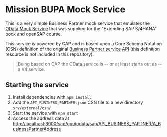 # Mission BUPA Mock Service

This is a very simple Business Partner mock service that emulates the [OData Mock Service](https://sap.github.io/cloud-s4-sdk-book/pages/mock-odata.html) that was supplied for the "Extending SAP S/4HANA" book and openSAP course.

This service is powered by CAP and is based upon a Core Schema Notation (CSN) definition of the original [Business Partner service API](https://api.sap.com/api/API_BUSINESS_PARTNER/overview) (this definition resource is not included in this repository).

> Being based on CAP the OData service is -- or at least starts out as -- a V4 service.

## Starting the service

1. Install dependencies with `npm install`
1. Add the `API_BUSINESS_PARTNER.json` CSN file to a new directory `srv/external/csn/`
1. Start the service with `npm start`
1. Access the address data at <http://localhost:3000/sap/opu/odata/sap/API_BUSINESS_PARTNER/A_BusinessPartnerAddress>

